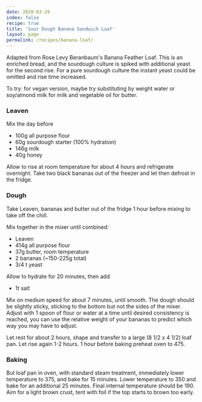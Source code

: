 ```yaml
---
date: 2020-03-29
index: false
recipe: true
title: 'Sour Dough Banana Sandwich Loaf'
layout: page
permalink: /recipes/banana-loaf/
---
```


Adapted from Rose Levy Beranbaum's Banana Feather Loaf. This is an enriched bread,
and the sourdough culture is spiked with additional yeast for the second rise. For a
pure sourdough culture the instant yeast could be omitted and rise time increased.

To try: for vegan version, maybe try substituting by weight water or soy/almond milk for milk and vegetable oil for butter.

### Leaven

Mix the day before

  * 100g all purpose flour
  * 60g sourdough starter (100% hydration)
  * 146g milk
  * 40g honey

Allow to rise at room temperature for about 4 hours and refrigerate overnight.
Take two black bananas out of the freezer and let then defrost in the fridge.

### Dough

Take Leaven, bananas and butter out of the fridge 1 hour before mixing to take off the chill.

Mix together in the mixer until combined:

  * Leaven
  * 414g all purpose flour
  * 37g butter, room temperature
  * 2 bananas (~150-225g total)
  * 3/4 t yeast

Allow to hydrate for 20 minutes, then add

  * 1t salt

Mix on medium speed for about 7 minutes, until smooth.  The dough should be slightly sticky, sticking to the bottom but
not the sides of the mixer.  Adjust with 1 spoon of flour or water at a time until desired consistency is reached,
you can use the relative weight of your bananas to predict which way you may have to adjust.

Let rest for about 2 hours, shape and transfer to a large (8 1/2 x 4 1/2) loaf pan.  Let rise again 1-2 hours. 1 hour before baking preheat oven to 475.

### Baking

But loaf pan in oven, with standard steam treatment, immediately lower temperature to 375, and bake for 15 minutes.  Lower temperature to 350 and bake for an additional 25 minutes. Final internal temperature should be 190. Aim for a light brown crust, tent with foil if the top starts to brown too early.
